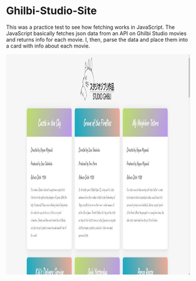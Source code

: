 # Ghilbi-Studio-Site

This was a practice test to see how fetching works in JavaScript. The JavaScript basically fetches json data from an API on Ghilbi Studio movies and returns info for each movie. I, then, parse the data and place them into a card with info about each movie.

<img src="Ghilbi-Studio-Website-Look.JPG" alt="Overview on how the page looks" style="width:500px;height:600px">
